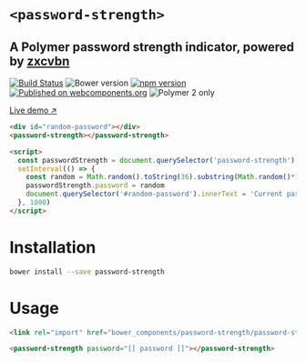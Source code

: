 # `<password-strength>`
## A Polymer password strength indicator, powered by [zxcvbn](https://github.com/dropbox/zxcvbn)

[![Build Status](https://travis-ci.org/limonte/polymer-password-strength.svg?branch=master)](https://travis-ci.org/limonte/polymer-password-strength)
![Bower version](https://badge.fury.io/bo/polymer-password-strength.svg)
[![npm version](https://badge.fury.io/js/polymer-password-strength.svg)](https://www.npmjs.com/package/polymer-password-strength)
[![Published on webcomponents.org](https://img.shields.io/badge/webcomponents.org-published-blue.svg)](https://www.webcomponents.org/element/limonte/polymer-password-strength)
![Polymer 2 only](https://img.shields.io/badge/Polymer%202-only-blue.svg)

[Live demo ↗](https://limonte.github.io/polymer-password-strength/components/password-strength/#/elements/password-strength/demos/demo/index.html)

<!--
```
<custom-element-demo>
  <template>
    <link rel="import" href="password-strength.html">
    <link rel="import" href="../vaadin-themes/valo/vaadin-text-field.html">
    <link rel="import" href="../vaadin-text-field/vaadin-password-field.html">
    <next-code-block></next-code-block>
  </template>
</custom-element-demo>
```
-->
```html
<div id="random-password"></div>
<password-strength></password-strength>

<script>
  const passwordStrength = document.querySelector('password-strength')
  setInterval(() => {
    const random = Math.random().toString(36).substring(Math.random()*10)
    passwordStrength.password = random
    document.querySelector('#random-password').innerText = 'Current password: ' + random
  }, 1000)
</script>
```


# Installation

```bash
bower install --save password-strength
```

# Usage

```html
<link rel="import" href="bower_components/password-strength/password-strength.html">

<password-strength password="[[ password ]]"></password-strength>
```
